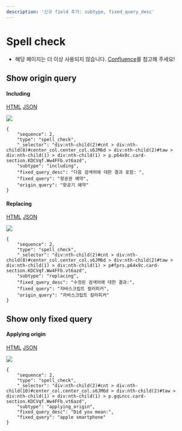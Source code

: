 ```yaml
---
description: '신규 field 추가: subtype, fixed_query_desc'
---
```



# Spell check
- 해당 페이지는 더 이상 사용되지 않습니다. [Confluence](https://ascentkorea.atlassian.net/wiki/spaces/CJHZ/pages/397606925/Features)를 참고해 주세요!
## **Show origin query**

#### Including

[HTML](https://ascentkorea-docs.github.io/mobile/features/spell\_check/sample5.html) [JSON](https://ascentkorea-docs.github.io/mobile/features/spell\_check/sample5.json)

![](https://github.com/ascentkorea-docs/serp-api-docs/assets/111344654/d46c9299-12ad-4872-9d50-1cacf9a463bd)


```
{
    "sequence": 2,
    "type": "spell_check",
    "_selector": "div:nth-child(2)#cnt > div:nth-child(8)#center_col.center_col.s6JM6d > div:nth-child(2)#taw > div:nth-child(1) > div:nth-child(1) > p.p64x9c.card-section.KDCVqf.Ww4FFb.vt6azd",
    "subtype": "including",
    "fixed_query_desc": "다음 검색어에 대한 결과 포함: ",
    "fixed_query": "항공권 예약",
    "origin_query": "항공기 예약"
}
```

#### Replacing


[HTML](https://ascentkorea-docs.github.io/mobile/features/spell\_check/sample6.html) [JSON](https://ascentkorea-docs.github.io/mobile/features/spell\_check/sample6.json)

![](https://github.com/ascentkorea-docs/serp-api-docs/assets/111344654/ba5e5c03-9887-4623-bb47-1788a376805c)


```
{
    "sequence": 2,
    "type": "spell_check",
    "_selector": "div:nth-child(2)#cnt > div:nth-child(8)#center_col.center_col.s6JM6d > div:nth-child(2)#taw > div:nth-child(1) > div:nth-child(1) > p#fprs.p64x9c.card-section.KDCVqf.Ww4FFb.vt6azd",
    "subtype": "replacing",
    "fixed_query_desc": "수정된 검색어에 대한 결과:",
    "fixed_query": "자바스크립트 컬러피커",
    "origin_query": "자바스크립트 칼라피커"
}
```


## **Show only fixed query**

#### Applying origin

[HTML](https://ascentkorea-docs.github.io/mobile/features/spell\_check/sample7.html) [JSON](https://ascentkorea-docs.github.io/mobile/features/spell\_check/sample7.json)

![](https://github.com/ascentkorea-docs/serp-api-docs/assets/111344654/02c2e98f-b38b-47c8-b21e-35c3baa9b70e)

```
{
    "sequence": 2,
    "type": "spell_check",
    "_selector": "div:nth-child(2)#cnt > div:nth-child(10)#center_col.center_col.s6JM6d > div:nth-child(2)#taw > div:nth-child(1) > div:nth-child(1) > p.gqLncc.card-section.KDCVqf.Ww4FFb.vt6azd",
    "subtype": "applying_origin",
    "fixed_query_desc": "Did you mean:",
    "fixed_query": "apple smartphone"
}
```


